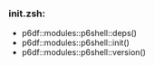 ### init.zsh:
- p6df::modules::p6shell::deps()
- p6df::modules::p6shell::init()
- p6df::modules::p6shell::version()

